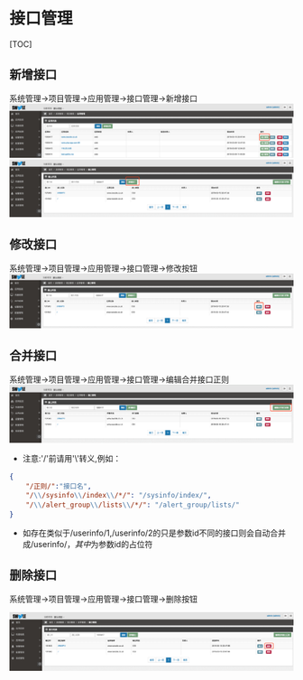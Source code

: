 # 接口管理
[TOC]
## 新增接口

系统管理->项目管理->应用管理->接口管理->新增接口
![接口管理.png](images/1552258231963-3cf6b4c6-50b4-4ab7-8ff4-94cb4b81663d.png)
![新增接口2.png](images/1552258336592-8d1e94d2-5913-4db0-b3ec-c7bc2ac1ad93.png)

## 修改接口

系统管理->项目管理->应用管理->接口管理->修改按钮
![修改接口.png](images/1552258507793-34a75f2b-a78c-4b0f-9404-693ee677ccbf.png)

## 合并接口

系统管理->项目管理->应用管理->接口管理->编辑合并接口正则
![合并接口.png](images/1552258588017-c92e02a3-797b-4497-bb75-e91f701ef59f.png)

- 注意:'/'前请用'\\'转义,例如：

```json
{
    "/正则/":"接口名",
    "/\\/sysinfo\\/index\\/*/": "/sysinfo/index/",
    "/\\/alert_group\\/lists\\/*/": "/alert_group/lists/"
}
```

- 如存在类似于/userinfo/1,/userinfo/2的只是参数id不同的接口则会自动合并成/userinfo/$，其中$为参数id的占位符

## 删除接口

系统管理->项目管理->应用管理->接口管理->删除按钮

![删除接口.png](images/1552258782376-938484e4-449c-4d3b-a0cf-955f1898f169.png)